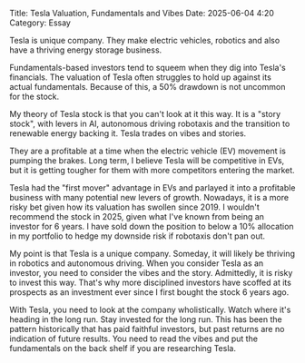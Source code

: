 Title: Tesla Valuation, Fundamentals and Vibes 
Date: 2025-06-04 4:20 
Category: Essay

Tesla is unique company. They make electric vehicles, robotics and also have a thriving energy storage business.

Fundamentals-based investors tend to squeem when they dig into Tesla's financials. The valuation of Tesla often 
struggles to hold up against its actual fundamentals. Because of this, a 50% drawdown is not uncommon for the stock. 

My theory of Tesla stock is that you can't look at it this way. It is a "story stock", with levers in AI, autonomous driving robotaxis and the transition to renewable energy backing it. Tesla trades on vibes and stories.

They are a profitable at a time when the electric vehicle (EV) movement is pumping the brakes. Long term, I believe Tesla will be competitive in EVs, but it is getting tougher for them with more competitors entering the market.

Tesla had the "first mover" advantage in EVs and parlayed it into a profitable business with many potential new levers of growth. Nowadays, it is a more risky bet given how its valuation has swollen since 2019. I wouldn't recommend the stock in 2025, given what I've known from being an investor for 6 years. I have sold down the position to below a 10% allocation in my portfolio to hedge my downside risk if robotaxis don't pan out.

My point is that Tesla is a unique company. Someday, it will likely be thriving in robotics and autonomous driving. When you consider Tesla as an investor, you need to consider the vibes and the story. Admittedly, it is risky to invest this way.
That's why more disciplined investors have scoffed at its prospects as an investment ever since I first bought the stock 6 years ago.

With Tesla, you need to look at the company wholistically. Watch where it's heading in the long run. Stay invested for the long run. This has been the pattern historically that has paid faithful investors, but past returns are no indication of future results. You need to read the vibes and put the fundamentals on the back shelf if you are researching Tesla. 
